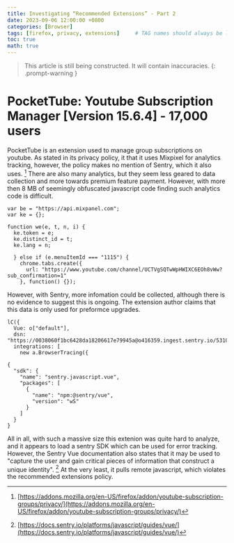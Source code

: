 ```yaml
---
title: Investigating “Recommended Extensions” - Part 2
date: 2023-09-06 12:00:00 +0800
categories: [Browser]
tags: [firefox, privacy, extensions]     # TAG names should always be lowercase
toc: true
math: true
---
```

> This article is still being constructed. It will contain inaccuracies. 
{: .prompt-warning }

#  PocketTube: Youtube Subscription Manager [Version 15.6.4] - 17,000 users
PocketTube is an extension used to manage group subscriptions on youtube. As stated in its privacy policy, it that it uses Mixpixel for analytics tracking, however, the policy makes no mention of Sentry, which it also uses. [^footnote1] There are also many analytics, but they seem less geared to data collection and more towards premium feature payment. However, with more then 8 MB of seemingly obfuscated javascript code finding such analytics code is difficult.

```
var be = "https://api.mixpanel.com";
var ke = {};

function we(e, t, n, i) {
  ke.token = e;
  ke.distinct_id = t;
  ke.lang = n;
```

```
  } else if (e.menuItemId === "1115") {
    chrome.tabs.create({
      url: "https://www.youtube.com/channel/UCTVgSQTwWpHWIXC6EOh8vWw?sub_confirmation=1"
    }, function() {});

```

However, with Sentry, more infomation could be collected, although there is no evidence to suggest this is ongoing. The extension author claims that this data is only used for preformce upgrades.

```
lC({
  Vue: o["default"],
  dsn: "https://0038060f1bc6428da18206617e79945a@o416359.ingest.sentry.io/5310804",
  integrations: [
    new a.BrowserTracing({

```

```
{
  "sdk": {
    "name": "sentry.javascript.vue",
    "packages": [
      {
        "name": "npm:@sentry/vue",
        "version": "wS"
      }
    ]
  }
}
```
All in all, with such a massive size this extenion was quite hard to analyze, and it appears to load a sentry SDK which can be used for error tracking. However, the Sentry Vue documentation also states that it may be used to "capture the user and gain critical pieces of information that construct a unique identity". [^footnote2] At the very least, it pulls remote javascript, which violates the recommended extensions policy. 

[^footnote1]: [https://addons.mozilla.org/en-US/firefox/addon/youtube-subscription-groups/privacy/](https://addons.mozilla.org/en-US/firefox/addon/youtube-subscription-groups/privacy/)
[^footnote2]: [https://docs.sentry.io/platforms/javascript/guides/vue/](https://docs.sentry.io/platforms/javascript/guides/vue/)
